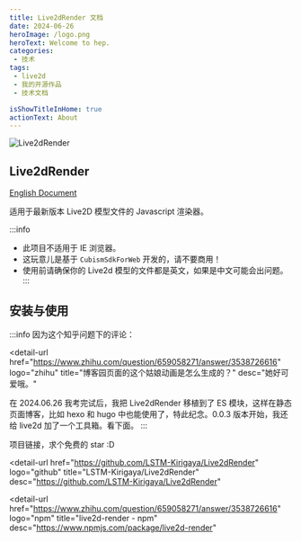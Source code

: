 ```yaml
---
title: Live2dRender 文档
date: 2024-06-26
heroImage: /logo.png
heroText: Welcome to hep.
categories:
 - 技术
tags:
 - live2d
 - 我的开源作品
 - 技术文档

isShowTitleInHome: true
actionText: About
---
```


![Live2dRender](https://socialify.git.ci/LSTM-Kirigaya/Live2dRender/image?description=1&font=Jost&forks=1&issues=1&language=1&logo=https%3A%2F%2Fpic1.zhimg.com%2F80%2Fv2-16af50337a4ecec461aba0dade8e7403_1440w.png&name=1&pattern=Formal%20Invitation&pulls=1&stargazers=1&theme=Light)

## Live2dRender

[English Document](https://www.npmjs.com/package/live2d-render)

适用于最新版本 Live2D 模型文件的 Javascript 渲染器。


:::info
- 此项目不适用于 IE 浏览器。
- 这玩意儿是基于 `CubismSdkForWeb` 开发的，请不要商用！
- 使用前请确保你的 Live2d 模型的文件都是英文，如果是中文可能会出问题。
:::


## 安装与使用

:::info
因为这个知乎问题下的评论：

<detail-url
    href="https://www.zhihu.com/question/659058271/answer/3538726616"
    logo="zhihu"
    title="博客园页面的这个姑娘动画是怎么生成的？"
    desc="她好可爱哦。"
></detail-url>

在 2024.06.26 我考完试后，我把 Live2dRender 移植到了 ES 模块，这样在静态页面博客，比如 hexo 和 hugo 中也能使用了，特此纪念。0.0.3 版本开始，我还给 live2d 加了一个工具箱。看下面。
:::

项目链接，求个免费的 star :D

<detail-url
    href="https://github.com/LSTM-Kirigaya/Live2dRender"
    logo="github"
    title="LSTM-Kirigaya/Live2dRender"
    desc="https://github.com/LSTM-Kirigaya/Live2dRender"
></detail-url>

<detail-url
    href="https://www.zhihu.com/question/659058271/answer/3538726616"
    logo="npm"
    title="live2d-render - npm"
    desc="https://www.npmjs.com/package/live2d-render"
></detail-url>